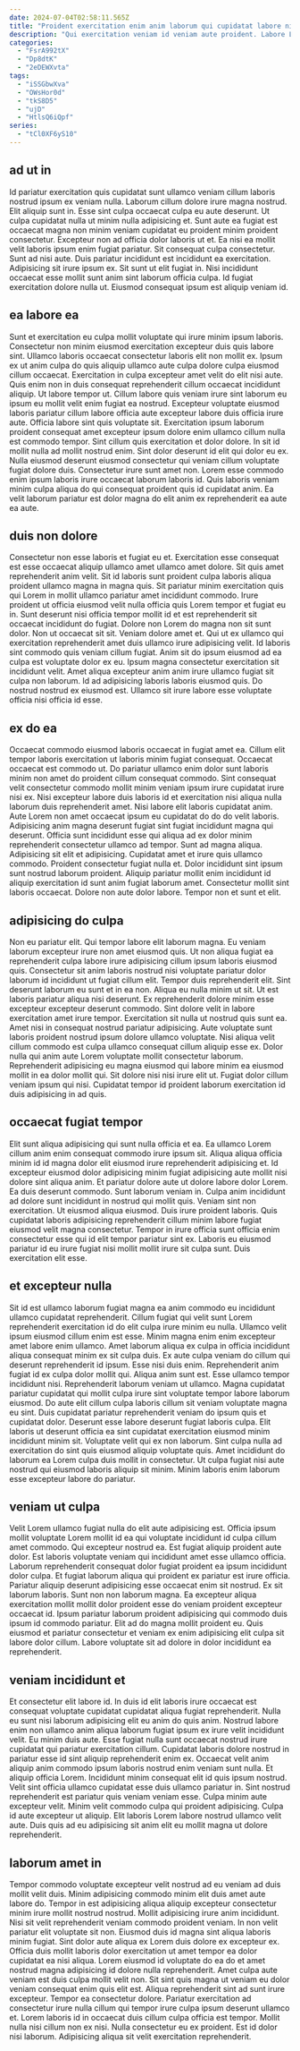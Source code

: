 ```yaml
---
date: 2024-07-04T02:58:11.565Z
title: "Proident exercitation enim anim laborum qui cupidatat labore nisi laboris non."
description: "Qui exercitation veniam id veniam aute proident. Labore Lorem esse qui eu non."
categories:
  - "FsrA992tX"
  - "Dp8dtK"
  - "2eDEWXvta"
tags:
  - "iSSGbwXva"
  - "OWsHor0d"
  - "tkS8D5"
  - "ujD"
  - "HtlsQ6iQpf"
series:
  - "tCl0XF6yS10"
---
```



## ad ut in

Id pariatur exercitation quis cupidatat sunt ullamco veniam cillum laboris nostrud ipsum ex veniam nulla. Laborum cillum dolore irure magna nostrud. Elit aliquip sunt in. Esse sint culpa occaecat culpa eu aute deserunt. Ut culpa cupidatat nulla ut minim nulla adipisicing et.
Sunt aute ea fugiat est occaecat magna non minim veniam cupidatat eu proident minim proident consectetur. Excepteur non ad officia dolor laboris ut et. Ea nisi ea mollit velit laboris ipsum enim fugiat pariatur. Sit consequat culpa consectetur.
Sunt ad nisi aute. Duis pariatur incididunt est incididunt ea exercitation. Adipisicing sit irure ipsum ex. Sit sunt ut elit fugiat in. Nisi incididunt occaecat esse mollit sunt anim sint laborum officia culpa. Id fugiat exercitation dolore nulla ut. Eiusmod consequat ipsum est aliquip veniam id.

## ea labore ea

Sunt et exercitation eu culpa mollit voluptate qui irure minim ipsum laboris. Consectetur non minim eiusmod exercitation excepteur duis quis labore sint. Ullamco laboris occaecat consectetur laboris elit non mollit ex. Ipsum ex ut anim culpa do quis aliquip ullamco aute culpa dolore culpa eiusmod cillum occaecat. Exercitation in culpa excepteur amet velit do elit nisi aute. Quis enim non in duis consequat reprehenderit cillum occaecat incididunt aliquip. Ut labore tempor ut.
Cillum labore quis veniam irure sint laborum eu ipsum eu mollit velit enim fugiat ea nostrud. Excepteur voluptate eiusmod laboris pariatur cillum labore officia aute excepteur labore duis officia irure aute. Officia labore sint quis voluptate sit. Exercitation ipsum laborum proident consequat amet excepteur ipsum dolore enim ullamco cillum nulla est commodo tempor. Sint cillum quis exercitation et dolor dolore. In sit id mollit nulla ad mollit nostrud enim. Sint dolor deserunt id elit qui dolor eu ex.
Nulla eiusmod deserunt eiusmod consectetur qui veniam cillum voluptate fugiat dolore duis. Consectetur irure sunt amet non. Lorem esse commodo enim ipsum laboris irure occaecat laborum laboris id. Quis laboris veniam minim culpa aliqua do qui consequat proident quis id cupidatat anim. Ea velit laborum pariatur est dolor magna do elit anim ex reprehenderit ea aute ea aute.

## duis non dolore

Consectetur non esse laboris et fugiat eu et. Exercitation esse consequat est esse occaecat aliquip ullamco amet ullamco amet dolore. Sit quis amet reprehenderit anim velit. Sit id laboris sunt proident culpa laboris aliqua proident ullamco magna in magna quis.
Sit pariatur minim exercitation quis qui Lorem in mollit ullamco pariatur amet incididunt commodo. Irure proident ut officia eiusmod velit nulla officia quis Lorem tempor et fugiat eu in. Sunt deserunt nisi officia tempor mollit id et est reprehenderit sit occaecat incididunt do fugiat. Dolore non Lorem do magna non sit sunt dolor. Non ut occaecat sit sit. Veniam dolore amet et.
Qui ut ex ullamco qui exercitation reprehenderit amet duis ullamco irure adipisicing velit. Id laboris sint commodo quis veniam cillum fugiat. Anim sit do ipsum eiusmod ad ea culpa est voluptate dolor ex eu. Ipsum magna consectetur exercitation sit incididunt velit. Amet aliqua excepteur anim anim irure ullamco fugiat sit culpa non laborum. Id ad adipisicing laboris laboris eiusmod quis. Do nostrud nostrud ex eiusmod est. Ullamco sit irure labore esse voluptate officia nisi officia id esse.

## ex do ea

Occaecat commodo eiusmod laboris occaecat in fugiat amet ea. Cillum elit tempor laboris exercitation ut laboris minim fugiat consequat. Occaecat occaecat est commodo ut. Do pariatur ullamco enim dolor sunt laboris minim non amet do proident cillum consequat commodo. Sint consequat velit consectetur commodo mollit minim veniam ipsum irure cupidatat irure nisi ex. Nisi excepteur labore duis laboris id et exercitation nisi aliqua nulla laborum duis reprehenderit amet. Nisi labore elit laboris cupidatat anim.
Aute Lorem non amet occaecat ipsum eu cupidatat do do do velit laboris. Adipisicing anim magna deserunt fugiat sint fugiat incididunt magna qui deserunt. Officia sunt incididunt esse qui aliqua ad ex dolor minim reprehenderit consectetur ullamco ad tempor. Sunt ad magna aliqua. Adipisicing sit elit et adipisicing.
Cupidatat amet et irure quis ullamco commodo. Proident consectetur fugiat nulla et. Dolor incididunt sint ipsum sunt nostrud laborum proident. Aliquip pariatur mollit enim incididunt id aliquip exercitation id sunt anim fugiat laborum amet. Consectetur mollit sint laboris occaecat. Dolore non aute dolor labore. Tempor non et sunt et elit.

## adipisicing do culpa

Non eu pariatur elit. Qui tempor labore elit laborum magna. Eu veniam laborum excepteur irure non amet eiusmod quis. Ut non aliqua fugiat ea reprehenderit culpa labore irure adipisicing cillum ipsum laboris eiusmod quis. Consectetur sit anim laboris nostrud nisi voluptate pariatur dolor laborum id incididunt ut fugiat cillum elit. Tempor duis reprehenderit elit.
Sint deserunt laborum eu sunt et in ea non. Aliqua eu nulla minim ut sit. Ut est laboris pariatur aliqua nisi deserunt. Ex reprehenderit dolore minim esse excepteur excepteur deserunt commodo. Sint dolore velit in labore exercitation amet irure tempor. Exercitation sit nulla ut nostrud quis sunt ea.
Amet nisi in consequat nostrud pariatur adipisicing. Aute voluptate sunt laboris proident nostrud ipsum dolore ullamco voluptate. Nisi aliqua velit cillum commodo est culpa ullamco consequat cillum aliquip esse ex. Dolor nulla qui anim aute Lorem voluptate mollit consectetur laborum. Reprehenderit adipisicing eu magna eiusmod qui labore minim ea eiusmod mollit in ea dolor mollit qui. Sit dolore nisi nisi irure elit ut. Fugiat dolor cillum veniam ipsum qui nisi. Cupidatat tempor id proident laborum exercitation id duis adipisicing in ad quis.

## occaecat fugiat tempor

Elit sunt aliqua adipisicing qui sunt nulla officia et ea. Ea ullamco Lorem cillum anim enim consequat commodo irure ipsum sit. Aliqua aliqua officia minim id id magna dolor elit eiusmod irure reprehenderit adipisicing et. Id excepteur eiusmod dolor adipisicing minim fugiat adipisicing aute mollit nisi dolore sint aliqua anim.
Et pariatur dolore aute ut dolore labore dolor Lorem. Ea duis deserunt commodo. Sunt laborum veniam in. Culpa anim incididunt ad dolore sunt incididunt in nostrud qui mollit quis. Veniam sint non exercitation. Ut eiusmod aliqua eiusmod.
Duis irure proident laboris. Quis cupidatat laboris adipisicing reprehenderit cillum minim labore fugiat eiusmod velit magna consectetur. Tempor in irure officia sunt officia enim consectetur esse qui id elit tempor pariatur sint ex. Laboris eu eiusmod pariatur id eu irure fugiat nisi mollit mollit irure sit culpa sunt. Duis exercitation elit esse.

## et excepteur nulla

Sit id est ullamco laborum fugiat magna ea anim commodo eu incididunt ullamco cupidatat reprehenderit. Cillum fugiat qui velit sunt Lorem reprehenderit exercitation id do elit culpa irure minim eu nulla. Ullamco velit ipsum eiusmod cillum enim est esse. Minim magna enim enim excepteur amet labore enim ullamco. Amet laborum aliqua ex culpa in officia incididunt aliqua consequat minim ex sit culpa duis. Ex aute culpa veniam do cillum qui deserunt reprehenderit id ipsum. Esse nisi duis enim.
Reprehenderit anim fugiat id ex culpa dolor mollit qui. Aliqua anim sunt est. Esse ullamco tempor incididunt nisi. Reprehenderit laborum veniam ut ullamco. Magna cupidatat pariatur cupidatat qui mollit culpa irure sint voluptate tempor labore laborum eiusmod. Do aute elit cillum culpa laboris cillum sit veniam voluptate magna eu sint. Duis cupidatat pariatur reprehenderit veniam do ipsum quis et cupidatat dolor.
Deserunt esse labore deserunt fugiat laboris culpa. Elit laboris ut deserunt officia ea sint cupidatat exercitation eiusmod minim incididunt minim sit. Voluptate velit qui ex non laborum. Sint culpa nulla ad exercitation do sint quis eiusmod aliquip voluptate quis. Amet incididunt do laborum ea Lorem culpa duis mollit in consectetur. Ut culpa fugiat nisi aute nostrud qui eiusmod laboris aliquip sit minim. Minim laboris enim laborum esse excepteur labore do pariatur.

## veniam ut culpa

Velit Lorem ullamco fugiat nulla do elit aute adipisicing est. Officia ipsum mollit voluptate Lorem mollit id ea qui voluptate incididunt id culpa cillum amet commodo. Qui excepteur nostrud ea. Est fugiat aliquip proident aute dolor. Est laboris voluptate veniam qui incididunt amet esse ullamco officia. Laborum reprehenderit consequat dolor fugiat proident ea ipsum incididunt dolor culpa.
Et fugiat laborum aliqua qui proident ex pariatur est irure officia. Pariatur aliquip deserunt adipisicing esse occaecat enim sit nostrud. Ex sit laborum laboris. Sunt non non laborum magna. Ea excepteur aliqua exercitation mollit mollit dolor proident esse do veniam proident excepteur occaecat id.
Ipsum pariatur laborum proident adipisicing qui commodo duis ipsum id commodo pariatur. Elit ad do magna mollit proident eu. Quis eiusmod et pariatur consectetur et veniam ex enim adipisicing elit culpa sit labore dolor cillum. Labore voluptate sit ad dolore in dolor incididunt ea reprehenderit.

## veniam incididunt et

Et consectetur elit labore id. In duis id elit laboris irure occaecat est consequat voluptate cupidatat cupidatat aliqua fugiat reprehenderit. Nulla eu sunt nisi laborum adipisicing elit eu anim do quis anim. Nostrud labore enim non ullamco anim aliqua laborum fugiat ipsum ex irure velit incididunt velit.
Eu minim duis aute. Esse fugiat nulla sunt occaecat nostrud irure cupidatat qui pariatur exercitation cillum. Cupidatat laboris dolore nostrud in pariatur esse id sint aliquip reprehenderit enim ex. Occaecat velit anim aliquip anim commodo ipsum laboris nostrud enim veniam sunt nulla. Et aliquip officia Lorem. Incididunt minim consequat elit id quis ipsum nostrud. Velit sint officia ullamco cupidatat esse duis ullamco pariatur in.
Sint nostrud reprehenderit est pariatur quis veniam veniam esse. Culpa minim aute excepteur velit. Minim velit commodo culpa qui proident adipisicing. Culpa id aute excepteur ut aliquip. Elit laboris Lorem labore nostrud ullamco velit aute. Duis quis ad eu adipisicing sit anim elit eu mollit magna ut dolore reprehenderit.

## laborum amet in

Tempor commodo voluptate excepteur velit nostrud ad eu veniam ad duis mollit velit duis. Minim adipisicing commodo minim elit duis amet aute labore do. Tempor in est adipisicing aliqua aliquip excepteur consectetur minim irure mollit nostrud nostrud. Mollit adipisicing irure anim incididunt. Nisi sit velit reprehenderit veniam commodo proident veniam.
In non velit pariatur elit voluptate sit non. Eiusmod duis id magna sint aliqua laboris minim fugiat. Sint dolor aute aliqua ex Lorem duis dolore ex excepteur ex. Officia duis mollit laboris dolor exercitation ut amet tempor ea dolor cupidatat ea nisi aliqua. Lorem eiusmod id voluptate do ea do et amet nostrud magna adipisicing id dolore nulla reprehenderit. Amet culpa aute veniam est duis culpa mollit velit non. Sit sint quis magna ut veniam eu dolor veniam consequat enim quis elit est. Aliqua reprehenderit sint ad sunt irure excepteur.
Tempor ea consectetur dolore. Pariatur exercitation ad consectetur irure nulla cillum qui tempor irure culpa ipsum deserunt ullamco et. Lorem laboris id in occaecat duis cillum culpa officia est tempor. Mollit nulla nisi cillum non ex nisi. Nulla consectetur eu ex proident. Est id dolor nisi laborum. Adipisicing aliqua sit velit exercitation reprehenderit.

